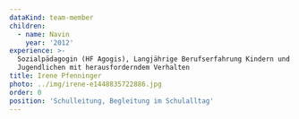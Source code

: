 ```yaml
---
dataKind: team-member
children:
  - name: Navin
    year: '2012'
experience: >-
  Sozialpädagogin (HF Agogis), Langjährige Berufserfahrung Kindern und
  Jugendlichen mit herausforderndem Verhalten
title: Irene Pfenninger
photo: ../img/irene-e1448835722886.jpg
order: 0
position: 'Schulleitung, Begleitung im Schulalltag'
---
```



